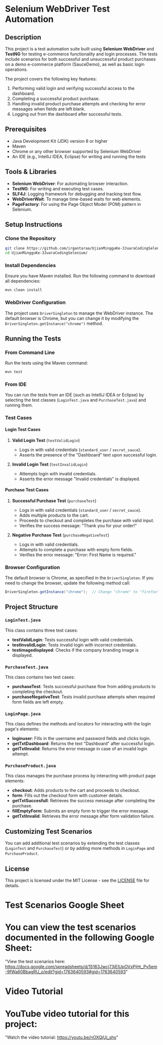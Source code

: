 
# Selenium WebDriver Test Automation

## Description

This project is a test automation suite built using **Selenium WebDriver** and **TestNG** for testing e-commerce functionality and login processes. The tests include scenarios for both successful and unsuccessful product purchases on a demo e-commerce platform (SauceDemo), as well as basic login operations.

The project covers the following key features:
1. Performing valid login and verifying successful access to the dashboard.
2. Completing a successful product purchase.
3. Handling invalid product purchase attempts and checking for error messages when fields are left blank.
4. Logging out from the dashboard after successful tests.

## Prerequisites

- Java Development Kit (JDK) version 8 or higher
- Maven
- Chrome or any other browser supported by Selenium WebDriver
- An IDE (e.g., IntelliJ IDEA, Eclipse) for writing and running the tests

## Tools & Libraries

- **Selenium WebDriver**: For automating browser interaction.
- **TestNG**: For writing and executing test cases.
- **SLF4J**: Logging framework for debugging and tracking test flow.
- **WebDriverWait**: To manage time-based waits for web elements.
- **PageFactory**: For using the Page Object Model (POM) pattern in Selenium.

## Setup Instructions

### Clone the Repository

```bash
git clone https://github.com/irgantaraa/UjianMingguKe-3JuaraCodingSelenium/g.git
cd UjianMingguKe-3JuaraCodingSelenium/
```

### Install Dependencies

Ensure you have Maven installed. Run the following command to download all dependencies:

```bash
mvn clean install
```

### WebDriver Configuration

The project uses `DriverSingleton` to manage the WebDriver instance. The default browser is Chrome, but you can change it by modifying the `DriverSingleton.getInstance("chrome")` method.

## Running the Tests

### From Command Line

Run the tests using the Maven command:

```bash
mvn test
```

### From IDE

You can run the tests from an IDE (such as IntelliJ IDEA or Eclipse) by selecting the test classes (`LoginTest.java` and `PurchaseTest.java`) and running them.

### Test Cases

#### Login Test Cases

1. **Valid Login Test** (`testValidLogin`)
   - Logs in with valid credentials (`standard_user` / `secret_sauce`).
   - Asserts the presence of the "Dashboard" text upon successful login.

2. **Invalid Login Test** (`testInvalidLogin`)
   - Attempts login with invalid credentials.
   - Asserts the error message "Invalid credentials" is displayed.


#### Purchase Test Cases

1. **Successful Purchase Test** (`purchaseTest`)
   - Logs in with valid credentials (`standard_user` / `secret_sauce`).
   - Adds multiple products to the cart.
   - Proceeds to checkout and completes the purchase with valid input.
   - Verifies the success message: "Thank you for your order!"

2. **Negative Purchase Test** (`purchaseNegativeTest`)
   - Logs in with valid credentials.
   - Attempts to complete a purchase with empty form fields.
   - Verifies the error message: "Error: First Name is required."

### Browser Configuration

The default browser is Chrome, as specified in the `DriverSingleton`. If you need to change the browser, update the following method call:

```java
DriverSingleton.getInstance("chrome");  // Change "chrome" to "firefox" or other browser names
```

## Project Structure

### `LoginTest.java`
This class contains three test cases:
- **testValidLogin**: Tests successful login with valid credentials.
- **testInvalidLogin**: Tests invalid login with incorrect credentials.
- **testimagedisplayed**: Checks if the company branding image is displayed.

### `PurchaseTest.java`
This class contains two test cases:
- **purchaseTest**: Tests successful purchase flow from adding products to completing the checkout.
- **purchaseNegativeTest**: Tests invalid purchase attempts when required form fields are left empty.

### `LoginPage.java`
This class defines the methods and locators for interacting with the login page's elements:
- **loginuser**: Fills in the username and password fields and clicks login.
- **getTxtDashboard**: Returns the text "Dashboard" after successful login.
- **getTxtInvalid**: Returns the error message in case of an invalid login attempt.

### `PurchaseProduct.java`
This class manages the purchase process by interacting with product page elements:
- **checkout**: Adds products to the cart and proceeds to checkout.
- **form**: Fills out the checkout form with customer details.
- **getTxtSuccesfull**: Retrieves the success message after completing the purchase.
- **fillEmptyForm**: Submits an empty form to trigger the error message.
- **getTxtInvalid**: Retrieves the error message after form validation failure.

## Customizing Test Scenarios

You can add additional test scenarios by extending the test classes (`LoginTest` and `PurchaseTest`) or by adding more methods in `LoginPage` and `PurchaseProduct`.

## License

This project is licensed under the MIT License - see the [LICENSE](LICENSE) file for details.

# Test Scenarios Google Sheet
# You can view the test scenarios documented in the following Google Sheet:
"View the test scenarios here: https://docs.google.com/spreadsheets/d/15163Jwcj73jElUpOVxPjHr_Py5em-9fWa60BbagRU_o/edit?gid=1763640593#gid=1763640593"

# Video Tutorial
# YouTube video tutorial for this project: 
"Watch the video tutorial: https://youtu.be/nOXQjUj_shs"
